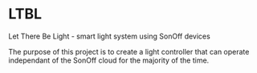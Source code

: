# LTBL
Let There Be Light - smart light system using SonOff devices

The purpose of this project is to create a light controller that can operate independant of the SonOff cloud for the majority of the time.

